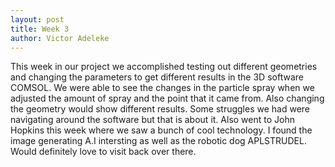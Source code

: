 ```yaml
---
layout: post
title: Week 3
author: Victor Adeleke
---
```


This week in our project we accomplished testing out different geometries and changing the parameters to get different
results in the 3D software COMSOL. We were able to see the changes in the particle spray when we adjusted the amount of spray 
and the point that it came from. Also changing the geometry would show different results. Some struggles we had were navigating 
around the software but that is about it. Also went to John Hopkins this week where we saw a bunch of cool technology. I found the image generating A.I intersting as well as the robotic dog APLSTRUDEL. Would definitely love to visit back over there.
